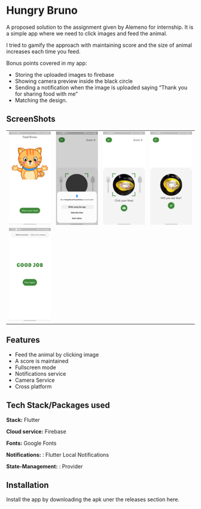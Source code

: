 
# Hungry Bruno

A proposed solution to the assignment given by Alemeno for internship.
It is a simple app where we need to click images and feed the animal. 
 
I tried to gamify the approach with maintaining score and the size of animal increases each time you feed.

Bonus points covered in my app:
 - Storing the uploaded images to firebase
 - Showing camera preview inside the black circle
 - Sending a notification when the image is uploaded saying “Thank you for sharing
   food with me”
 - Matching the design.


## ScreenShots

<table>
     <tr>
        <td>
            <img src='images/land_screen.jpg' alt='Land Screen'>
        </td>
        <td>
            <img src='images/click_screen_1.jpg' alt='Click Screen 1'>
        </td>
        <td>
            <img src='images/click_screen_2.jpg' alt='Click Screen 2'>
        </td>
        <td>
            <img src='images/share_screen.jpg' alt='Share Screen'>
        </td>
    </tr>
    <tr>
        <td>
            <img src='images/message_screen.jpg' alt='Message Screen'>
        </td>
       
   
</table>
                                                                                               
                                                                                                                    
## Features

- Feed the animal by clicking image
- A score is maintained
- Fullscreen mode
- Notifications service
- Camera Service
- Cross platform
 
 
## Tech Stack/Packages used

**Stack:** Flutter

**Cloud service:** Firebase

**Fonts:** Google Fonts

**Notifications:** : Flutter Local Notifications

**State-Management:** : Provider


## Installation

Install the app by downloading the apk uner the releases section here.
    




